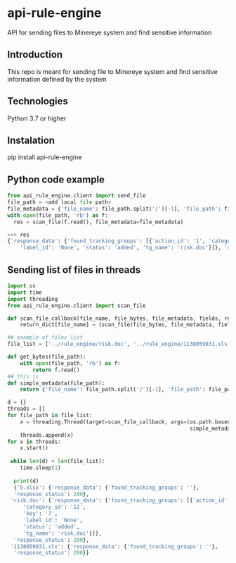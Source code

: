 # api-rule-engine
API for sending files to Minereye system and find sensitive information


## Introduction
This repo is meant for sending file to Minereye system and find sensitive information defined by the system

## Technologies
Python 3.7 or higher

## Instalation
pip install api-rule-engine


## Python code example
``` python
from api_rule_engine.client import send_file
file_path = <add local file path>
file_metadata = {'file_name': file_path.split('/')[-1], 'file_path': file_path}
with open(file_path, 'rb') as f:
  res = scan_file(f.read(), file_metadata=file_metadata)

>>> res
{'response_data': {'found_tracking_groups': [{'action_id': '1', 'category_id': '12', 'key': '7',
    'label_id': 'None', 'status': 'added', 'tg_name': 'risk.doc'}]}, 'response_status': 200}

```

## Sending list of files in threads

``` python
import os
import time
import threading
from api_rule_engine.client import scan_file

def scan_file_callback(file_name, file_bytes, file_metadata, fields, return_dict):
    return_dict[file_name] = (scan_file(file_bytes, file_metadata, fields))

## example of files list
file_list = ['../rule_engine/risk.doc', '../rule_engine/1138059831.xls', '../rule_engine/5.xlsx']

def get_bytes(file_path):
    with open(file_path, 'rb') as f:
        return f.read()
## this is 
def simple_metadata(file_path):
    return {'file_name': file_path.split('/')[-1], 'file_path': file_path}

d = {}
threads = []
for file_path in file_list:
    x = threading.Thread(target=scan_file_callback, args=(os.path.basename(file_path), get_bytes(file_path),
                                                          simple_metadata(file_path), {}, d))
    threads.append(x)
for x in threads:
    x.start()
 
 while len(d) < len(file_list):
    time.sleep(1)
  
  print(d)
  {'5.xlsx': {'response_data': {'found_tracking_groups': ''},
  'response_status': 200},
 'risk.doc': {'response_data': {'found_tracking_groups': [{'action_id': '1',
     'category_id': '12',
     'key': '7',
     'label_id': 'None',
     'status': 'added',
     'tg_name': 'risk.doc'}]},
  'response_status': 200},
 '1138059831.xls': {'response_data': {'found_tracking_groups': ''},
  'response_status': 200}}
```
